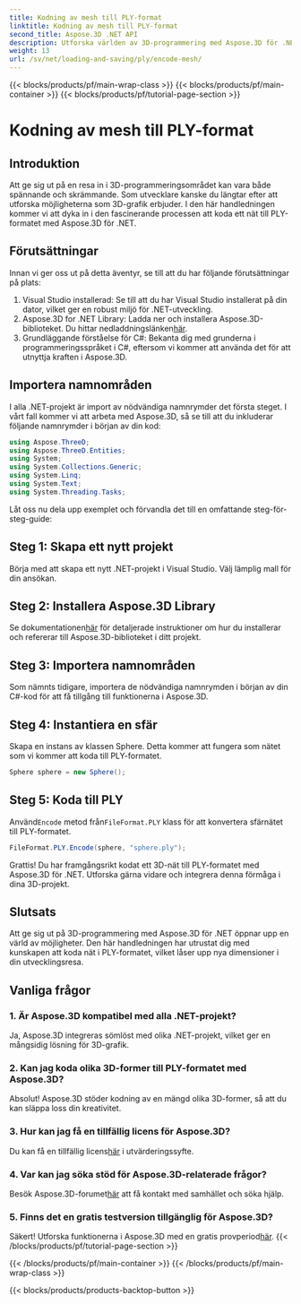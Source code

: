 ```yaml
---
title: Kodning av mesh till PLY-format
linktitle: Kodning av mesh till PLY-format
second_title: Aspose.3D .NET API
description: Utforska världen av 3D-programmering med Aspose.3D för .NET. Lär dig hur du kodar maskor till PLY-formatet utan ansträngning. Lyft ditt utvecklingsspel!
weight: 13
url: /sv/net/loading-and-saving/ply/encode-mesh/
---
```


{{< blocks/products/pf/main-wrap-class >}}
{{< blocks/products/pf/main-container >}}
{{< blocks/products/pf/tutorial-page-section >}}

# Kodning av mesh till PLY-format

## Introduktion
Att ge sig ut på en resa in i 3D-programmeringsområdet kan vara både spännande och skrämmande. Som utvecklare kanske du längtar efter att utforska möjligheterna som 3D-grafik erbjuder. I den här handledningen kommer vi att dyka in i den fascinerande processen att koda ett nät till PLY-formatet med Aspose.3D för .NET.
## Förutsättningar
Innan vi ger oss ut på detta äventyr, se till att du har följande förutsättningar på plats:
1. Visual Studio installerad: Se till att du har Visual Studio installerat på din dator, vilket ger en robust miljö för .NET-utveckling.
2. Aspose.3D for .NET Library: Ladda ner och installera Aspose.3D-biblioteket. Du hittar nedladdningslänken[här](https://releases.aspose.com/3d/net/).
3. Grundläggande förståelse för C#: Bekanta dig med grunderna i programmeringsspråket i C#, eftersom vi kommer att använda det för att utnyttja kraften i Aspose.3D.
## Importera namnområden
I alla .NET-projekt är import av nödvändiga namnrymder det första steget. I vårt fall kommer vi att arbeta med Aspose.3D, så se till att du inkluderar följande namnrymder i början av din kod:
```csharp
using Aspose.ThreeD;
using Aspose.ThreeD.Entities;
using System;
using System.Collections.Generic;
using System.Linq;
using System.Text;
using System.Threading.Tasks;
```
Låt oss nu dela upp exemplet och förvandla det till en omfattande steg-för-steg-guide:
## Steg 1: Skapa ett nytt projekt
Börja med att skapa ett nytt .NET-projekt i Visual Studio. Välj lämplig mall för din ansökan.
## Steg 2: Installera Aspose.3D Library
 Se dokumentationen[här](https://reference.aspose.com/3d/net/) för detaljerade instruktioner om hur du installerar och refererar till Aspose.3D-biblioteket i ditt projekt.
## Steg 3: Importera namnområden
Som nämnts tidigare, importera de nödvändiga namnrymden i början av din C#-kod för att få tillgång till funktionerna i Aspose.3D.
## Steg 4: Instantiera en sfär
Skapa en instans av klassen Sphere. Detta kommer att fungera som nätet som vi kommer att koda till PLY-formatet.
```csharp
Sphere sphere = new Sphere();
```
## Steg 5: Koda till PLY
 Använd`Encode` metod från`FileFormat.PLY` klass för att konvertera sfärnätet till PLY-formatet.
```csharp
FileFormat.PLY.Encode(sphere, "sphere.ply");
```
Grattis! Du har framgångsrikt kodat ett 3D-nät till PLY-formatet med Aspose.3D för .NET. Utforska gärna vidare och integrera denna förmåga i dina 3D-projekt.
## Slutsats
Att ge sig ut på 3D-programmering med Aspose.3D för .NET öppnar upp en värld av möjligheter. Den här handledningen har utrustat dig med kunskapen att koda nät i PLY-formatet, vilket låser upp nya dimensioner i din utvecklingsresa.
## Vanliga frågor
### 1. Är Aspose.3D kompatibel med alla .NET-projekt?
Ja, Aspose.3D integreras sömlöst med olika .NET-projekt, vilket ger en mångsidig lösning för 3D-grafik.
### 2. Kan jag koda olika 3D-former till PLY-formatet med Aspose.3D?
Absolut! Aspose.3D stöder kodning av en mängd olika 3D-former, så att du kan släppa loss din kreativitet.
### 3. Hur kan jag få en tillfällig licens för Aspose.3D?
 Du kan få en tillfällig licens[här](https://purchase.aspose.com/temporary-license/) i utvärderingssyfte.
### 4. Var kan jag söka stöd för Aspose.3D-relaterade frågor?
 Besök Aspose.3D-forumet[här](https://forum.aspose.com/c/3d/18) att få kontakt med samhället och söka hjälp.
### 5. Finns det en gratis testversion tillgänglig för Aspose.3D?
 Säkert! Utforska funktionerna i Aspose.3D med en gratis provperiod[här](https://releases.aspose.com/).
{{< /blocks/products/pf/tutorial-page-section >}}

{{< /blocks/products/pf/main-container >}}
{{< /blocks/products/pf/main-wrap-class >}}

{{< blocks/products/products-backtop-button >}}
